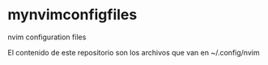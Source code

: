 # mynvimconfigfiles
nvim configuration files

El contenido de este repositorio son los archivos que van en ~/.config/nvim


